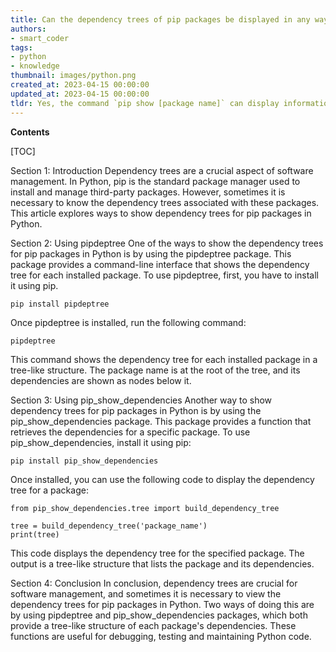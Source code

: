 ```yaml
---
title: Can the dependency trees of pip packages be displayed in any way?
authors:
- smart_coder
tags:
- python
- knowledge
thumbnail: images/python.png
created_at: 2023-04-15 00:00:00
updated_at: 2023-04-15 00:00:00
tldr: Yes, the command `pip show [package name]` can display information about the package, including its dependencies.
---
```


**Contents**

[TOC]

Section 1: Introduction
Dependency trees are a crucial aspect of software management. In Python, pip is the standard package manager used to install and manage third-party packages. However, sometimes it is necessary to know the dependency trees associated with these packages. This article explores ways to show dependency trees for pip packages in Python.

Section 2: Using pipdeptree
One of the ways to show the dependency trees for pip packages in Python is by using the pipdeptree package. This package provides a command-line interface that shows the dependency tree for each installed package. To use pipdeptree, first, you have to install it using pip.

```
pip install pipdeptree
```

Once pipdeptree is installed, run the following command:

```
pipdeptree
```

This command shows the dependency tree for each installed package in a tree-like structure. The package name is at the root of the tree, and its dependencies are shown as nodes below it.

Section 3: Using pip_show_dependencies
Another way to show dependency trees for pip packages in Python is by using the pip_show_dependencies package. This package provides a function that retrieves the dependencies for a specific package. To use pip_show_dependencies, install it using pip:

```
pip install pip_show_dependencies
```

Once installed, you can use the following code to display the dependency tree for a package:

```
from pip_show_dependencies.tree import build_dependency_tree

tree = build_dependency_tree('package_name')
print(tree)
```

This code displays the dependency tree for the specified package. The output is a tree-like structure that lists the package and its dependencies.

Section 4: Conclusion
In conclusion, dependency trees are crucial for software management, and sometimes it is necessary to view the dependency trees for pip packages in Python. Two ways of doing this are by using pipdeptree and pip_show_dependencies packages, which both provide a tree-like structure of each package's dependencies. These functions are useful for debugging, testing and maintaining Python code.
